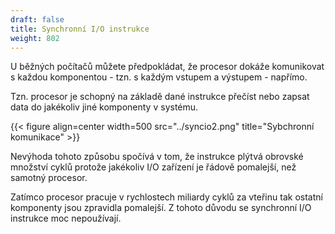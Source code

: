 ```yaml
---
draft: false
title: Synchronní I/O instrukce
weight: 802
---
```


U běžných počítačů můžete předpokládat, že procesor dokáže komunikovat s každou komponentou - tzn. s každým vstupem a výstupem - napřímo.

Tzn. procesor je schopný na základě dané instrukce přečíst nebo zapsat data do jakékoliv jiné komponenty v systému.

{{< figure align=center width=500 src="../syncio2.png" title="Sybchronní komunikace" >}}

Nevýhoda tohoto způsobu spočívá v tom, že instrukce plýtvá obrovské množství cyklů protože jakékoliv I/O zařízení je řádově pomalejší, než samotný procesor. 

Zatímco procesor pracuje v rychlostech miliardy cyklů za vteřinu tak ostatní komponenty jsou zpravidla pomalejší. Z tohoto důvodu se synchronní I/O instrukce moc nepoužívají.
